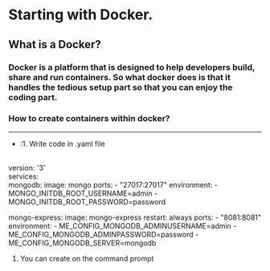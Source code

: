 # Starting with Docker.
## What is a Docker?
### Docker is a platform that is designed to help developers build, share and run containers. So what docker does is that it handles the tedious setup part so that you can enjoy the coding part.

### How to create containers within docker?
-----
- :1. Write code in .yaml file
<br>
  version: '3'
<br>
services:
<br>
  mongodb:
    image: mongo
    ports:
      - "27017:27017"
    environment:
      - MONGO_INITDB_ROOT_USERNAME=admin 
      - MONGO_INITDB_ROOT_PASSWORD=password
    
  mongo-express:
    image: mongo-express
    restart: always
    ports:
      - "8081:8081"
    environment:
      - ME_CONFIG_MONGODB_ADMINUSERNAME=admin
      - ME_CONFIG_MONGODB_ADMINPASSWORD=password
      - ME_CONFIG_MONGODB_SERVER=mongodb
1. You can create on the command prompt


